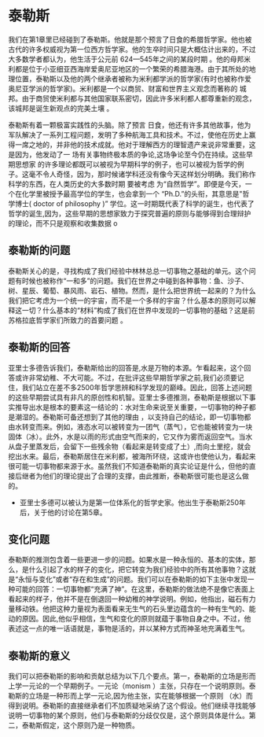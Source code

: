 # 泰勒斯

我们在第1章里已经碰到了泰勒斯。他就是那个预言了日食的希腊哲学家。他也被古代的许多权威视为第一位西方哲学家。他的生卒时间只是大概估计出来的，不过大多数学者都认为，他生活于公元前 624—545年之间的某段时期 。他的母邦米利都是位于小亚细亚西海岸爱奥尼亚地区的一个繁荣的希腊海港。由于其所处的地理位置，泰勒斯以及他的两个继承者被称为米利都学派的哲学家(有时也被称作爱奥尼亚学派的哲学家)。米利都是一个以商贸、财富和世界主义观念而著称的 城邦。由于商贸使米利都与其他国家联系密切，因此许多米利都人都尊重新的观念，该城邦是诞生新观点的完美土壤 。

泰勒斯有着一颗极富实践性的头脑。除了预言 日食，他还有许多其他故事，他为军队解决了一系列工程问题，发明了多种航海工具和技术。不过，使他在历史上赢得一席之地的，并非他的技术成就。他对于理解西方的理智遗产来说非常重要，这是因为，他发动了一 场有关事物终极本质的争论,这场争论至今仍在持续。这些早期思想家 的许多理论都既可以被视为早期科学的例子，也可以被视为哲学的例子。这毫不令人奇怪，因为，那时候诸学科还没有像今天这样划分明确。我们称作科学的东西，在人类历史的大多数时期 要被考虑 为“自然哲学”。即便是今天，一个在化学里被授予最高学位的学生，也会拿到一个 “Ph.D.”的头衔，其意思是"哲学博士( doctor  of philosophy  )” 学位。这一时期既代表了科学的诞生，也代表了哲学的诞生,因为，这些早期的思想家致力于探究普遍的原则与能够得到合理辩护的理论，而不只是观察和收集数据 o

## 泰勒斯的问题

泰勒斯关心的是，寻找构成了我们经验中林林总总一切事物之基础的单元。这个问题有时候也被称作“一和多”的问题。我们在世界之中碰到各种事物：鱼、沙子、树、星辰、葡萄、暴风雨、岩石、植物。然而，是什么把世界统一起来的？为什么我们把它考虑为一个统一的宇宙，而不是一个多样的宇宙？什么基本的原则可以解释这一切？什么基本的“材料”构成了我们在世界中发现的一切事物的基础？这是前苏格拉底哲学家们所致力的首要问题 。

## 泰勒斯的回答

亚里士多德告诉我们，泰勒斯给出的回答是,水是万物的本源。乍看起来，这个回答或许非常幼稚、不大可能。不过，在批评这些早期哲学家之前,我们必须要记住，我们站立在差不多2500年哲学思辨和科学发现的巅峰。因此，回答上述问题的这些早期尝试具有非凡的原创性和机智。亚里士多德推测，泰勒斯是根据以下事实推导出水是根本的要素这一结论的：水对生命来说至关重要，一切事物的种子都是潮湿的。泰勒斯可备还想到了其他的理由 ，以支持自己的结论，即一切事物都由水转变而来。例如，液态水可以被转变为一团气（蒸气），它也能被转变为一块固体（冰）。此外，水是以雨的形式由空气而来的，它又作为雾而返回空气。当水从盘子里蒸发后，会留下一些残余物（看起来是转变成了土）,而向土里挖，就会挖出水来。最后，泰勒斯居住在米利都，被海所环绕，这或许也使他认为，看起来很可能一切事物都来源于水。虽然我们不知道泰勒斯的真实论证是什么，但他的直接后继者为他们的理论提出了合理的支撑，由此推断，泰勒斯很可能也是这么做的。

* 亚里士多德可以被认为是第一位体系化的哲学史家。他出生于泰勒斯250年后，关于他的讨论在第5章。

## 变化问题

泰勒斯的推测包含着一些更进一步的问题。如果水是一种永恒的、基本的实体，那么，是什么引起了水的样子的变化，把它转变为我们经验中的所有其他事物？这就是“永恒与变化”或者“存在和生成”的问题。我们可以在泰勒斯的如下主张中发现一种可能的回答：一切事物都“充满了神”。在这里，泰勒斯的做法绝不是像它表面上看起来的样子，他并不是在倒退回一种幼稚的神学说明。例如，他指出，磁石有力量移动铁。他把这种力量视为表面看来无生气的石头里边蕴含的一种有生气的、能动的原因。因此,他似乎相信，生气和变化的原则就蕴于事物自身之中。不过，他表述这一点的唯一话语就是，事物是活的，并以某种方式而神圣地充满着生气。

## 泰勒斯的意义

我们可以把泰勒斯的影响和贡献总结为以下几个要点。第一，泰勒斯的立场是形而上学一元论的一个早期例子。一元论（monism ）主张，只存在一个说明原则。泰勒斯的立场是一种形而上学一元论,因为他主张，实在能够根据一个原则 （水）而得到说明。泰勒斯的直接继承者们不加质疑地采纳了这个假设。他们继续寻找能够说明一切事物的某个原则，他们与泰勒斯的分歧仅仅是，这个原则具体是什么。第二，泰勒斯假定，这个原则乃是一种物质。
